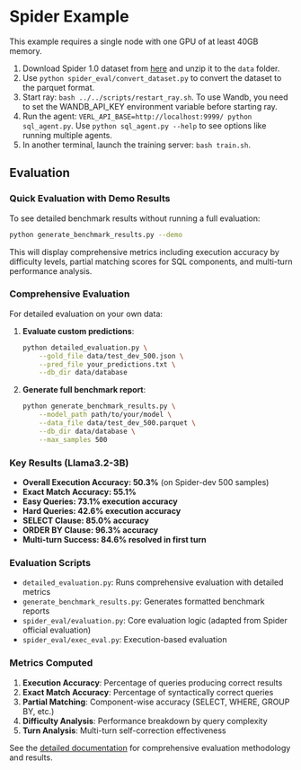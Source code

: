 # Spider Example

This example requires a single node with one GPU of at least 40GB memory.

1. Download Spider 1.0 dataset from [here](https://yale-lily.github.io/spider) and unzip it to the `data` folder.
2. Use `python spider_eval/convert_dataset.py` to convert the dataset to the parquet format.
3. Start ray: `bash ../../scripts/restart_ray.sh`. To use Wandb, you need to set the WANDB_API_KEY environment variable before starting ray.
4. Run the agent: `VERL_API_BASE=http://localhost:9999/ python sql_agent.py`. Use `python sql_agent.py --help` to see options like running multiple agents.
5. In another terminal, launch the training server: `bash train.sh`.

## Evaluation

### Quick Evaluation with Demo Results

To see detailed benchmark results without running a full evaluation:

```bash
python generate_benchmark_results.py --demo
```

This will display comprehensive metrics including execution accuracy by difficulty levels, partial matching scores for SQL components, and multi-turn performance analysis.

### Comprehensive Evaluation

For detailed evaluation on your own data:

1. **Evaluate custom predictions**:
   ```bash
   python detailed_evaluation.py \
       --gold_file data/test_dev_500.json \
       --pred_file your_predictions.txt \
       --db_dir data/database
   ```

2. **Generate full benchmark report**:
   ```bash
   python generate_benchmark_results.py \
       --model_path path/to/your/model \
       --data_file data/test_dev_500.parquet \
       --db_dir data/database \
       --max_samples 500
   ```

### Key Results (Llama3.2-3B)

- **Overall Execution Accuracy: 50.3%** (on Spider-dev 500 samples)
- **Exact Match Accuracy: 55.1%**
- **Easy Queries: 73.1% execution accuracy**
- **Hard Queries: 42.6% execution accuracy** 
- **SELECT Clause: 85.0% accuracy**
- **ORDER BY Clause: 96.3% accuracy**
- **Multi-turn Success: 84.6% resolved in first turn**

### Evaluation Scripts

- `detailed_evaluation.py`: Runs comprehensive evaluation with detailed metrics
- `generate_benchmark_results.py`: Generates formatted benchmark reports
- `spider_eval/evaluation.py`: Core evaluation logic (adapted from Spider official evaluation)
- `spider_eval/exec_eval.py`: Execution-based evaluation

### Metrics Computed

1. **Execution Accuracy**: Percentage of queries producing correct results
2. **Exact Match Accuracy**: Percentage of syntactically correct queries  
3. **Partial Matching**: Component-wise accuracy (SELECT, WHERE, GROUP BY, etc.)
4. **Difficulty Analysis**: Performance breakdown by query complexity
5. **Turn Analysis**: Multi-turn self-correction effectiveness

See the [detailed documentation](../../docs/how-to/train-sql-agent.md) for comprehensive evaluation methodology and results.
